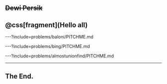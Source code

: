 ## ~~Dewi Persik~~
## @css[fragment](Hello all)

---?include=problems/baloni/PITCHME.md

---?include=problems/bing/PITCHME.md

---?include=problems/almostunionfind/PITCHME.md

---

## The End.

